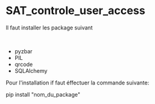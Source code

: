 # SAT_controle_user_access 
<p>Il faut installer les package suivant </p><br>
<ul>
  <li>pyzbar</li>
  <li>PIL</li>
  <li>qrcode</li>
  <li>SQLAlchemy</li>
 
  </ul>
  
<p>Pour l'installation if faut éffectuer la commande suivante: </p>
<p>pip install "nom_du_package" </p>
